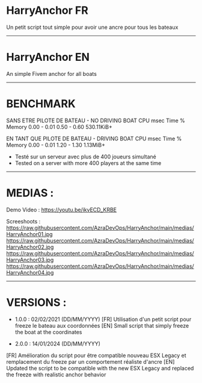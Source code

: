 # HarryAnchor FR
Un petit script tout simple pour avoir une ancre pour tous les bateaux

----------------------------------------------------------------------------

# HarryAnchor EN
An simple Fivem anchor for all boats 

------------------------------------------------------------------------------

# BENCHMARK

SANS ETRE PILOTE DE BATEAU - NO DRIVING BOAT
CPU msec 		Time %		Memory
0.00 - 0.01		0.50 - 0.60	530.11KiB+

EN TANT QUE PILOTE DE BATEAU - DRIVING BOAT
CPU msec 		Time %		Memory
0.00 - 0.01		1.20 - 1.30	1.13MiB+

- Testé sur un serveur avec plus de 400 joueurs simultané
- Tested on a server with more 400 players at the same time

------------------------------------------------------------------------------

# MEDIAS : 

Demo Video : 
https://youtu.be/ikvECD_KRBE

Screeshoots : 
https://raw.githubusercontent.com/AzraDevOps/HarryAnchor/main/medias/HarryAnchor01.jpg
https://raw.githubusercontent.com/AzraDevOps/HarryAnchor/main/medias/HarryAnchor02.jpg
https://raw.githubusercontent.com/AzraDevOps/HarryAnchor/main/medias/HarryAnchor03.jpg
https://raw.githubusercontent.com/AzraDevOps/HarryAnchor/main/medias/HarryAnchor04.jpg


------------------------------------------------------------------------------

# VERSIONS : 

- 1.0.0 : 02/02/2021 (DD/MM/YYYY) 
[FR] Utilisation d'un petit script pour freeze le bateau aux coordonnées 
[EN] Small script that simply freeze the boat at the coordinates

- 2.0.0 : 14/01/2024 (DD/MM/YYYY)

[FR] Amélioration du script pour être compatible nouveau ESX Legacy et remplacement du freeze par un comportement réaliste d'ancre
[EN] Updated the script to be compatible with the new ESX Legacy and replaced the freeze with realistic anchor behavior
